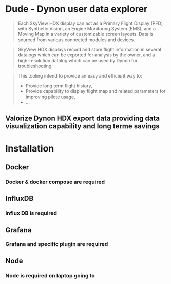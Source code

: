 # Dude - Dynon user data explorer

> Each SkyView HDX display can act as a Primary Flight Display (PFD) with Synthetic Vision, an
Engine Monitoring System (EMS), and a Moving Map in a variety of customizable screen
layouts. Data is sourced from various connected modules and devices.

> SkyView HDX displays record and store flight information in several datalogs which can be
exported for analysis by the owner, and a high-resolution datalog which can be used by Dynon
for troubleshooting. 

> This tooling intend to provide an easy and efficient way to:  
>  - Provide long term flight history,
>  - Provide capability to display flight map and related parameters for improving pilote usage,
>  - ...


## Valorize Dynon HDX export data providing data visualization capability and long terme savings

# Installation
## Docker
### Docker & docker compose are required

## InfluxDB
### Influx DB is required

## Grafana
### Grafana and specific plugin are required 

## Node
### Node is required on laptop going to 
